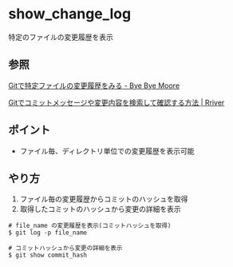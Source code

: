 # show_change_log

特定のファイルの変更履歴を表示

## 参照

[Gitで特定ファイルの変更履歴をみる \- Bye Bye Moore](https://shuzo-kino.hateblo.jp/entry/2014/05/22/222251)

[Gitでコミットメッセージや変更内容を検索して確認する方法 \| Rriver](https://parashuto.com/rriver/tools/git-log-s-option)

## ポイント

* ファイル毎、ディレクトリ単位での変更履歴を表示可能

## やり方

1. ファイル毎の変更履歴からコミットのハッシュを取得
2. 取得したコミットのハッシュから変更の詳細を表示

```Shell
# file_name の変更履歴を表示(コミットハッシュを取得)
$ git log -p file_name

# コミットハッシュから変更の詳細を表示
$ git show commit_hash
```

